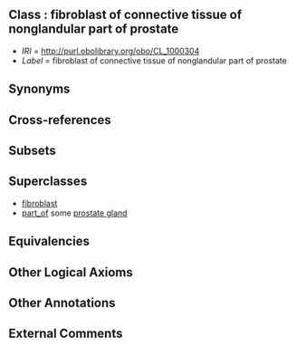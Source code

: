 
## Class : fibroblast of connective tissue of nonglandular part of prostate

 * *IRI* = http://purl.obolibrary.org/obo/CL_1000304
 * *Label* = fibroblast of connective tissue of nonglandular part of prostate

## Synonyms


## Cross-references


## Subsets


## Superclasses

 * [fibroblast](../../CL/57/CL_0000057.md)
 * [part_of](../../BFO/50/BFO_0000050.md) some [prostate gland](../../UBERON/67/UBERON_0002367.md)

## Equivalencies


## Other Logical Axioms


## Other Annotations


## External Comments

